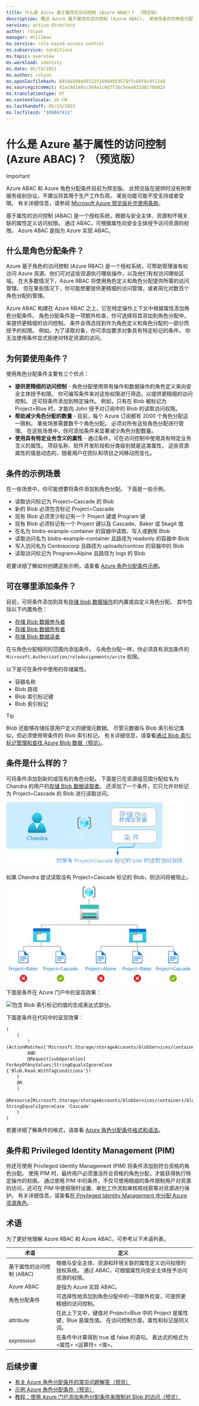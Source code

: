 ```yaml
---
title: 什么是 Azure 基于属性的访问控制 (Azure ABAC)？ （预览版）
description: 概述 Azure 基于属性的访问控制 (Azure ABAC)。 使用带条件的角色分配控制对 Azure 资源的访问权限。
services: active-directory
author: rolyon
manager: mtillman
ms.service: role-based-access-control
ms.subservice: conditions
ms.topic: overview
ms.workload: identity
ms.date: 05/13/2021
ms.author: rolyon
ms.openlocfilehash: 6919a5b94d9122f16084933574ffc88f8c9f1249
ms.sourcegitcommit: 42ac9d148cc3e9a1c0d771bc5eea632d8c70b92a
ms.translationtype: HT
ms.contentlocale: zh-CN
ms.lasthandoff: 05/13/2021
ms.locfileid: "109847411"
---
```

# <a name="what-is-azure-attribute-based-access-control-azure-abac-preview"></a>什么是 Azure 基于属性的访问控制 (Azure ABAC)？ （预览版）

> [!IMPORTANT]
> Azure ABAC 和 Azure 角色分配条件目前为预览版。
> 此预览版在提供时没有附带服务级别协议，不建议将其用于生产工作负荷。 某些功能可能不受支持或者受限。
> 有关详细信息，请参阅 [Microsoft Azure 预览版补充使用条款](https://azure.microsoft.com/support/legal/preview-supplemental-terms/)。

基于属性的访问控制 (ABAC) 是一个授权系统，根据与安全主体、资源和环境关联的属性定义访问权限。 通过 ABAC，可根据属性向安全主体授予访问资源的权限。 Azure ABAC 是指为 Azure 实现 ABAC。

## <a name="what-are-role-assignment-conditions"></a>什么是角色分配条件？

Azure 基于角色的访问控制 (Azure RBAC) 是一个授权系统，可帮助管理谁有权访问 Azure 资源、他们可对这些资源执行哪些操作，以及他们有权访问哪些区域。 在大多数情况下，Azure RBAC 将使用角色定义和角色分配提供所需的访问管理。 但在某些情况下，你可能想要提供更精细的访问管理，或者简化对数百个角色分配的管理。

Azure ABAC 构建在 Azure RBAC 之上，它在特定操作上下文中根据属性添加角色分配条件。 角色分配条件是一项额外检查，你可选择将其添加到角色分配中，来提供更精细的访问控制。 条件会筛选找到作为角色定义和角色分配的一部分而授予的权限。 例如，为了读取对象，你可添加要求对象具有特定标记的条件。 你无法使用条件显式拒绝对特定资源的访问。

## <a name="why-use-conditions"></a>为何要使用条件？

使用角色分配条件主要有三个优点：

- **提供更精细的访问控制** - 角色分配使用带有操作和数据操作的角色定义来向安全主体授予权限。 你可编写条件来对这些权限进行筛选，以提供更精细的访问控制。 还可将条件添加到特定操作。 例如，只有在 Blob 被标记为 Project=Blue 时，才能向 John 授予对订阅中的 Blob 的读取访问权限。 
- **帮助减少角色分配的数量** - 目前，每个 Azure 订阅都有 2000 个角色分配这一限制。 某些场景需要数千个角色分配。 必须对所有这些角色分配进行管理。 在这些场景中，你可添加条件来显著减少角色分配数量。 
- **使用具有特定业务含义的属性** - 通过条件，可在访问控制中使用具有特定业务含义的属性。 项目名称、软件开发阶段和分类级别就是这类属性。 这些资源属性的值是动态的，随着用户在团队和项目之间移动而变化。

## <a name="example-scenarios-for-conditions"></a>条件的示例场景

在一些场景中，你可能想要将条件添加到角色分配。 下面是一些示例。

- 读取访问标记为 Project=Cascade 的 Blob
- 新的 Blob 必须包含标记 Project=Cascade
- 现有 Blob 必须至少标记有一个 Project 键或 Program 键
- 现有 Blob 必须标记有一个 Project 键以及 Cascade、Baker 或 Skagit 值
- 在名为 blobs-example-container 的容器中读取、写入或删除 Blob
- 读取访问名为 blobs-example-container 且路径为 readonly 的容器中 Blob
- 写入访问名为 Contosocorp 且路径为 uploads/contoso 的容器中的 Blob
- 读取访问标记为 Program=Alpine 且路径为 logs 的 Blob

若要详细了解如何创建这些示例，请查看 [Azure 角色分配条件示例](../storage/common/storage-auth-abac-examples.md)。

## <a name="where-can-conditions-be-added"></a>可在哪里添加条件？

目前，可将条件添加到具有[存储 blob 数据操作](conditions-format.md#actions)的内置或自定义角色分配。 其中包括以下内置角色：

- [存储 Blob 数据参与者](built-in-roles.md#storage-blob-data-contributor)
- [存储 Blob 数据所有者](built-in-roles.md#storage-blob-data-owner)
- [存储 Blob 数据读者](built-in-roles.md#storage-blob-data-reader)

在与角色分配相同的范围内添加条件。 与角色分配一样，你必须具有添加条件的 `Microsoft.Authorization/roleAssignments/write` 权限。

以下是可在条件中使用的存储属性。

- 容器名称
- Blob 路径
- Blob 索引标记键
- Blob 索引标记

> [!TIP]
> Blob 还能够存储任意用户定义的键值元数据。 尽管元数据与 Blob 索引标记类似，但必须使用带条件的 Blob 索引标记。 有关详细信息，请查看[通过 Blob 索引标记管理和查找 Azure Blob 数据（预览）](../storage/blobs/storage-manage-find-blobs.md)。

## <a name="what-does-a-condition-look-like"></a>条件是什么样的？

可将条件添加到新的或现有的角色分配。 下面是已在资源组范围分配给名为 Chandra 的用户的[存储 Blob 数据读取者](built-in-roles.md#storage-blob-data-reader)。 还添加了一个条件，它只允许对标记为 Project=Cascade 的 Blob 进行读取访问。

![带条件的角色分配的关系图。](./media/conditions-overview/condition-role-assignment-rg.png)

如果 Chandra 尝试读取没有 Project=Cascade 标记的 Blob，则访问将被阻止。

![在使用条件的情况下阻止访问的关系图。](./media/conditions-overview/condition-access-multiple.png)

下面是条件在 Azure 门户中的呈现效果：

![包含 Blob 索引标记的值的生成表达式部分。](./media/shared/condition-expressions.png)

下面是条件在代码中的呈现效果：

```
(
    (
        !(ActionMatches{'Microsoft.Storage/storageAccounts/blobServices/containers/blobs/read'}
        AND
        @Request[subOperation] ForAnyOfAnyValues:StringEqualsIgnoreCase {'Blob.Read.WithTagConditions'})
    )
    OR
    (
        @Resource[Microsoft.Storage/storageAccounts/blobServices/containers/blobs/tags:Project<$key_case_sensitive$>] StringEqualsIgnoreCase 'Cascade'
    )
)
```

若要详细了解条件的格式，请查看 [Azure 角色分配条件格式和语法](conditions-format.md)。

## <a name="conditions-and-privileged-identity-management-pim"></a>条件和 Privileged Identity Management (PIM)

你还可使用 Privileged Identity Management (PIM) 将条件添加到符合资格的角色分配。 使用 PIM 时，最终用户必须激活符合资格的角色分配，才能获得执行特定操作的权限。 通过使用 PIM 中的条件，不仅可使用精细的条件限制用户对资源的访问，还可在 PIM 中使用限时设置、审批工作流和审核核线索等对资源进行保护。 有关详细信息，请查看[在 Privileged Identity Management 中分配 Azure 资源角色](../active-directory/privileged-identity-management/pim-resource-roles-assign-roles.md)。

## <a name="terminology"></a>术语

为了更好地理解 Azure RBAC 和 Azure ABAC，可参考以下术语列表。

| 术语 | 定义 |
| --- | --- |
| 基于属性的访问控制 (ABAC) | 根据与安全主体、资源和环境关联的属性定义访问权限的授权系统。 通过 ABAC，可根据属性向安全主体授予访问资源的权限。 |
| Azure ABAC | 是指为 Azure 实现 ABAC。 |
| 角色分配条件 | 可选择性地添加到角色分配中的一项额外检查，可提供更精细的访问控制。 |
| attribute | 在此上下文中，键值对 Project=Blue 中的 Project 是属性键，Blue 是属性值。 在访问控制方面，属性和标记是同义词。 |
| expression | 在条件中计算得到 true 或 false 的语句。 表达式的格式为&lt;属性&gt; &lt;运算符&gt; &lt;值&gt;。 |

## <a name="next-steps"></a>后续步骤

- [有关 Azure 角色分配条件的常见问题解答（预览）](conditions-faq.md)
- [示例 Azure 角色分配条件（预览）](../storage/common/storage-auth-abac-examples.md)
- [教程：使用 Azure 门户添加角色分配条件来限制对 Blob 的访问（预览）](../storage/common/storage-auth-abac-portal.md)
